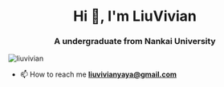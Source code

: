 <h1 align="center">Hi 👋, I'm LiuVivian</h1>
<h3 align="center">A undergraduate from Nankai University</h3>

<p align="left"> <img src="https://komarev.com/ghpvc/?username=liuvivian&label=Profile%20views&color=0e75b6&style=flat" alt="liuvivian" /> </p>

- 📫 How to reach me **liuvivianyaya@gmail.com**
